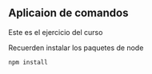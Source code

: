## Aplicaion de comandos

Este es el ejercicio del curso

Recuerden instalar los paquetes de node 


```
npm install
```